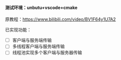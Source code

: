 #### 测试环境：unbutu+vscode+cmake
原教程：https://www.bilibili.com/video/BV1F64y1U7A2

已实现功能：
- [ ] 客户端与服务端传输
- [ ] 多线程客户端与服务端传输
- [ ] 线程池实现多个客户端与服务器传输
